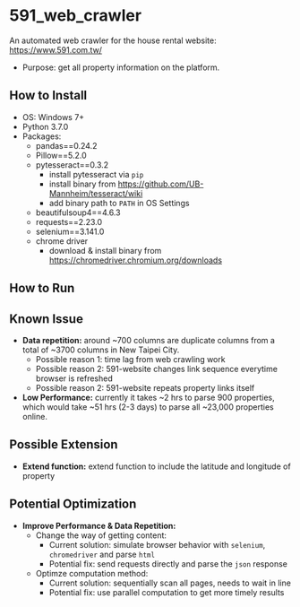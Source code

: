 # 591_web_crawler
An automated web crawler for the house rental website: https://www.591.com.tw/
- Purpose: get all property information on the platform. 

## How to Install 
- OS: Windows 7+
- Python 3.7.0 
- Packages: 
    * pandas==0.24.2
    * Pillow==5.2.0
    * pytesseract==0.3.2
        * install pytesseract via `pip`
        * install binary from https://github.com/UB-Mannheim/tesseract/wiki
        * add binary path to `PATH` in OS Settings
    * beautifulsoup4==4.6.3
    * requests==2.23.0
    * selenium==3.141.0
    * chrome driver 
       * download & install binary from https://chromedriver.chromium.org/downloads

## How to Run

## Known Issue
- **Data repetition:** around ~700 columns are duplicate columns from a total of ~3700 columns in New Taipei City. 
  * Possible reason 1: time lag from web crawling work 
  * Possible reason 2: 591-website changes link sequence everytime browser is refreshed 
  * Possible reason 2: 591-website repeats property links itself 
- **Low Performance:** currently it takes ~2 hrs to parse 900 properties, which would take ~51 hrs (2-3 days) to parse all ~23,000 properties online. 

## Possible Extension
- **Extend function:** extend function to include the latitude and longitude of property


## Potential Optimization
- **Improve Performance & Data Repetition:** 
   - Change the way of getting content: 
     * Current solution: simulate browser behavior with `selenium`, `chromedriver` and parse `html`
     * Potential fix: send requests directly and parse the `json` response
   - Optimze computation method: 
     * Current solution: sequentially scan all pages, needs to wait in line
     * Potential fix: use parallel computation to get more timely results
